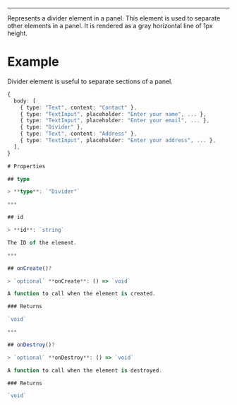***

Represents a divider element in a panel.
This element is used to separate other elements in a panel.
It is rendered as a gray horizontal line of 1px height.

# Example

Divider element is useful to separate sections of a panel.

```typescript
{
  body: [
    { type: "Text", content: "Contact" },
    { type: "TextInput", placeholder: "Enter your name", ... },
    { type: "TextInput", placeholder: "Enter your email", ... },
    { type: "Divider" },
    { type: "Text", content: "Address" },
    { type: "TextInput", placeholder: "Enter your address", ... },
  ],
}

# Properties

## type

> **type**: `"Divider"`

***

## id

> **id**: `string`

The ID of the element.

***

## onCreate()?

> `optional` **onCreate**: () => `void`

A function to call when the element is created.

### Returns

`void`

***

## onDestroy()?

> `optional` **onDestroy**: () => `void`

A function to call when the element is destroyed.

### Returns

`void`
```

